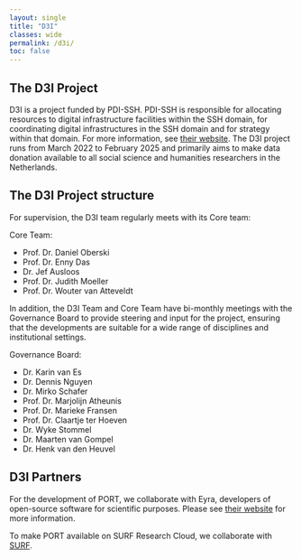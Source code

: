```yaml
---
layout: single
title: "D3I"
classes: wide
permalink: /d3i/
toc: false
---
```


## The D3I Project

D3I is a project funded by PDI-SSH. PDI-SSH is responsible for allocating resources to digital infrastructure facilities within the SSH domain, for coordinating digital infrastructures in the SSH domain and for strategy within that domain. For more information, see [their website](https://pdi-ssh.nl/en/). The D3I project runs from March 2022 to February 2025 and primarily aims to make data donation available to all social science and humanities researchers in the Netherlands.

## The D3I Project structure

For supervision, the D3I team regularly meets with its Core team:

Core Team:
- Prof. Dr. Daniel Oberski
- Prof. Dr. Enny Das
- Dr. Jef Ausloos
- Prof. Dr. Judith Moeller
- Prof. Dr. Wouter van Atteveldt

In addition, the D3I Team and Core Team have bi-monthly meetings with the Governance Board
to provide steering and input for the project, ensuring that the developments are 
suitable for a wide range of disciplines and institutional settings. 

Governance Board:
- Dr. Karin van Es
- Dr. Dennis Nguyen
- Dr. Mirko Schafer
- Prof. Dr. Marjolijn Atheunis
- Prof. Dr. Marieke Fransen
- Prof. Dr. Claartje ter Hoeven
- Dr. Wyke Stommel
- Dr. Maarten van Gompel
- Dr. Henk van den Heuvel



## D3I Partners

For the development of PORT, we collaborate with Eyra, developers of open-source software for scientific purposes. Please see [their website](https://eyra.co/) for more information.

To make PORT available on SURF Research Cloud, we collaborate with [SURF](https://www.surf.nl/).
